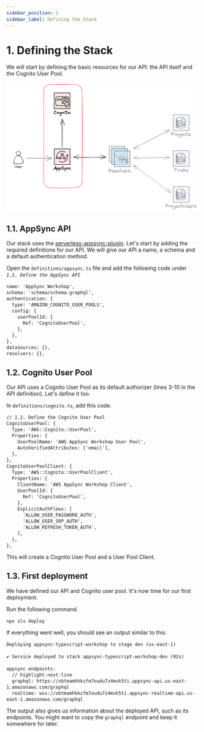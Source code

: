 ```yaml
---
sidebar_position: 1
sidebar_label: Defining the Stack
---
```


# 1. Defining the Stack

We will start by defining the basic resources for our API: the API itself and the Cognito User Pool.

![AppSync API and Cognito User Pool](appsync-api-and-cognito-user-pool.png)

## 1.1. AppSync API

Our stack uses the [serverless-appsync-plugin](https://github.com/sid88in/serverless-appsync-plugin). Let's start by adding the required definitions for our API. We will give our API a name, a schema and a default authentication method.

Open the `definitions/appsync.ts` file and add the following code under _`1.1. Define the AppSync API`_

```tsx showLineNumbers
name: 'AppSync Workshop',
schema: 'schema/schema.graphql',
authentication: {
  type: 'AMAZON_COGNITO_USER_POOLS',
  config: {
    userPoolId: {
      Ref: 'CognitoUserPool',
    },
  },
},
dataSources: {},
resolvers: {},
```

## 1.2. Cognito User Pool

Our API uses a Cognito User Pool as its default authorizer (lines 3-10 in the API definition). Let's define it too.

In `definitions/cognito.ts`, add this code.

```tsx showLineNumbers
// 1.2. Define the Cognito User Pool
CognitoUserPool: {
  Type: 'AWS::Cognito::UserPool',
  Properties: {
    UserPoolName: 'AWS AppSync Workshop User Pool',
    AutoVerifiedAttributes: ['email'],
  },
},
CognitoUserPoolClient: {
  Type: 'AWS::Cognito::UserPoolClient',
  Properties: {
    ClientName: 'AWS AppSync Workshop Client',
    UserPoolId: {
      Ref: 'CognitoUserPool',
    },
    ExplicitAuthFlows: [
      'ALLOW_USER_PASSWORD_AUTH',
      'ALLOW_USER_SRP_AUTH',
      'ALLOW_REFRESH_TOKEN_AUTH',
    ],
  },
},
```

This will create a Cognito User Pool and a User Pool Client.

## 1.3. First deployment

We have defined our API and Cognito user pool. It's now time for our first deployment.

Run the following command.

```shell
npx sls deploy
```

If everything went well, you should see an output similar to this:

```shell
Deploying appsync-typescript-workshop to stage dev (us-east-1)

✔ Service deployed to stack appsync-typescript-workshop-dev (92s)

appsync endpoints:
  // highlight-next-line
  graphql: https://xbtmamhhkzfm7oudu7z4mvk5ti.appsync-api.us-east-1.amazonaws.com/graphql
  realtime: wss://xbtmamhhkzfm7oudu7z4mvk5ti.appsync-realtime-api.us-east-1.amazonaws.com/graphql
```

The output also gives us information about the deployed API, such as its endpoints. You might want to copy the `graphql` endpoint and keep it somewhere for later.
